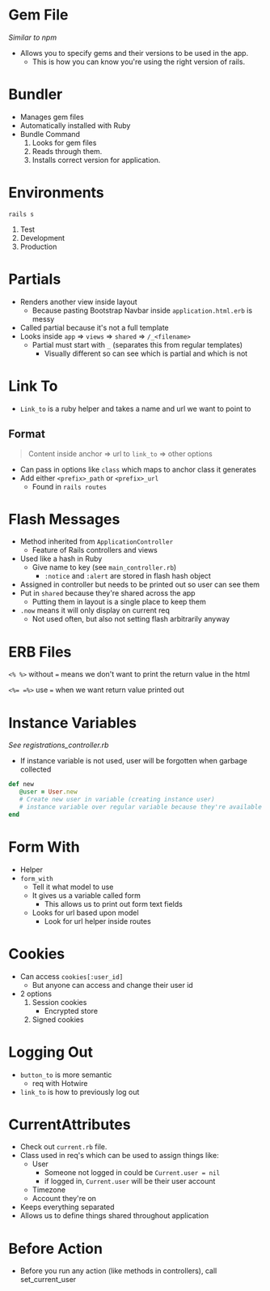 # Gem File

_Similar to npm_

- Allows you to specify gems and their versions to be used in the app.
  - This is how you can know you're using the right version of rails.

# Bundler

- Manages gem files
- Automatically installed with Ruby
- Bundle Command
  1.  Looks for gem files
  2.  Reads through them.
  3.  Installs correct version for application.

# Environments

`rails s`

1. Test
2. Development
3. Production

# Partials

- Renders another view inside layout
  - Because pasting Bootstrap Navbar inside `application.html.erb` is messy
- Called partial because it's not a full template
- Looks inside `app` => `views` => `shared` => `/_<filename>`
  - Partial must start with `_` (separates this from regular templates)
    - Visually different so can see which is partial and which is not

# Link To

- `Link_to` is a ruby helper and takes a name and url we want to point to

## Format

> Content inside anchor => url to `link_to` => other options

- Can pass in options like `class` which maps to anchor class it generates
- Add either `<prefix>_path` or `<prefix>_url`
  - Found in `rails routes`

# Flash Messages

- Method inherited from `ApplicationController`
  - Feature of Rails controllers and views
- Used like a hash in Ruby
  - Give name to key (see `main_controller.rb`)
    - `:notice` and `:alert` are stored in flash hash object
- Assigned in controller but needs to be printed out so user can see them
- Put in `shared` because they're shared across the app
  - Putting them in layout is a single place to keep them
- `.now` means it will only display on current req
  - Not used often, but also not setting flash arbitrarily anyway

# ERB Files

`<% %>` without `=` means we don't want to print the return value in the html

`<%= =%>` use `=` when we want return value printed out

# Instance Variables

_See registrations_controller.rb_

- If instance variable is not used, user will be forgotten when garbage collected

```ruby
def new
   @user = User.new
   # Create new user in variable (creating instance user)
   # instance variable over regular variable because they're available in views
end
```

# Form With

- Helper
- `form_with`
  - Tell it what model to use
  - It gives us a variable called form
    - This allows us to print out form text fields
  - Looks for url based upon model
    - Look for url helper inside routes

# Cookies

- Can access `cookies[:user_id]`
  - But anyone can access and change their user id
- 2 options
  1.  Session cookies
      - Encrypted store
  2.  Signed cookies

# Logging Out

- `button_to` is more semantic
  - req with Hotwire
- `link_to` is how to previously log out

# CurrentAttributes

- Check out `current.rb` file.
- Class used in req's which can be used to assign things like:
  - User
    - Someone not logged in could be `Current.user = nil`
    - if logged in, `Current.user` will be their user account
  - Timezone
  - Account they're on
- Keeps everything separated
- Allows us to define things shared throughout application

# Before Action

- Before you run any action (like methods in controllers), call set_current_user
